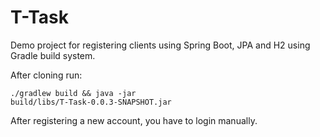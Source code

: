 # T-Task
Demo project for registering clients using Spring Boot, JPA and H2 using Gradle build system.


After cloning run:

<code>./gradlew build && java -jar build/libs/T-Task-0.0.3-SNAPSHOT.jar</code>


After registering a new account, you have to login manually.
